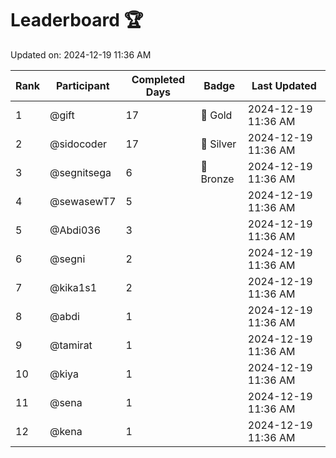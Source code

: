 # Leaderboard 🏆

Updated on: 2024-12-19 11:36 AM

| Rank | Participant       | Completed Days | Badge      | Last Updated         |
|------|-------------------|----------------|------------|----------------------|
| 1    | @gift             | 17             | 🏅 Gold     | 2024-12-19 11:36 AM |
| 2    | @sidocoder        | 17             | 🥈 Silver   | 2024-12-19 11:36 AM |
| 3    | @segnitsega       | 6              | 🥉 Bronze   | 2024-12-19 11:36 AM |
| 4    | @sewasewT7        | 5              |            | 2024-12-19 11:36 AM |
| 5    | @Abdi036          | 3              |            | 2024-12-19 11:36 AM |
| 6    | @segni            | 2              |            | 2024-12-19 11:36 AM |
| 7    | @kika1s1          | 2              |            | 2024-12-19 11:36 AM |
| 8    | @abdi             | 1              |            | 2024-12-19 11:36 AM |
| 9    | @tamirat          | 1              |            | 2024-12-19 11:36 AM |
| 10   | @kiya             | 1              |            | 2024-12-19 11:36 AM |
| 11   | @sena             | 1              |            | 2024-12-19 11:36 AM |
| 12   | @kena             | 1              |            | 2024-12-19 11:36 AM |
